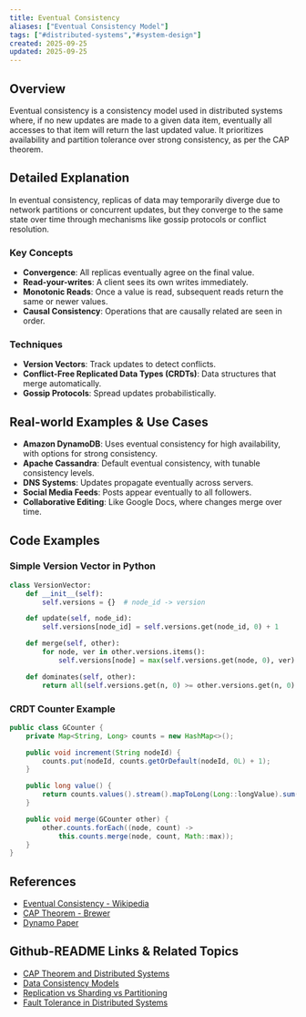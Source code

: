 ```yaml
---
title: Eventual Consistency
aliases: ["Eventual Consistency Model"]
tags: ["#distributed-systems","#system-design"]
created: 2025-09-25
updated: 2025-09-25
---
```


## Overview

Eventual consistency is a consistency model used in distributed systems where, if no new updates are made to a given data item, eventually all accesses to that item will return the last updated value. It prioritizes availability and partition tolerance over strong consistency, as per the CAP theorem.

## Detailed Explanation

In eventual consistency, replicas of data may temporarily diverge due to network partitions or concurrent updates, but they converge to the same state over time through mechanisms like gossip protocols or conflict resolution.

### Key Concepts

- **Convergence**: All replicas eventually agree on the final value.
- **Read-your-writes**: A client sees its own writes immediately.
- **Monotonic Reads**: Once a value is read, subsequent reads return the same or newer values.
- **Causal Consistency**: Operations that are causally related are seen in order.

### Techniques

- **Version Vectors**: Track updates to detect conflicts.
- **Conflict-Free Replicated Data Types (CRDTs)**: Data structures that merge automatically.
- **Gossip Protocols**: Spread updates probabilistically.

## Real-world Examples & Use Cases

- **Amazon DynamoDB**: Uses eventual consistency for high availability, with options for strong consistency.
- **Apache Cassandra**: Default eventual consistency, with tunable consistency levels.
- **DNS Systems**: Updates propagate eventually across servers.
- **Social Media Feeds**: Posts appear eventually to all followers.
- **Collaborative Editing**: Like Google Docs, where changes merge over time.

## Code Examples

### Simple Version Vector in Python

```python
class VersionVector:
    def __init__(self):
        self.versions = {}  # node_id -> version

    def update(self, node_id):
        self.versions[node_id] = self.versions.get(node_id, 0) + 1

    def merge(self, other):
        for node, ver in other.versions.items():
            self.versions[node] = max(self.versions.get(node, 0), ver)

    def dominates(self, other):
        return all(self.versions.get(n, 0) >= other.versions.get(n, 0) for n in self.versions)
```

### CRDT Counter Example

```java
public class GCounter {
    private Map<String, Long> counts = new HashMap<>();

    public void increment(String nodeId) {
        counts.put(nodeId, counts.getOrDefault(nodeId, 0L) + 1);
    }

    public long value() {
        return counts.values().stream().mapToLong(Long::longValue).sum();
    }

    public void merge(GCounter other) {
        other.counts.forEach((node, count) -> 
            this.counts.merge(node, count, Math::max));
    }
}
```

## References

- [Eventual Consistency - Wikipedia](https://en.wikipedia.org/wiki/Eventual_consistency)
- [CAP Theorem - Brewer](https://www.cs.berkeley.edu/~brewer/cs262b-2004/PODC-keynote.pdf)
- [Dynamo Paper](https://www.allthingsdistributed.com/files/amazon-dynamo-sosp2007.pdf)

## Github-README Links & Related Topics

- [CAP Theorem and Distributed Systems](../cap-theorem-and-distributed-systems/)
- [Data Consistency Models](../data-consistency-models/)
- [Replication vs Sharding vs Partitioning](../replication-vs-sharding-vs-partitioning/)
- [Fault Tolerance in Distributed Systems](../fault-tolerance-in-distributed-systems/)
